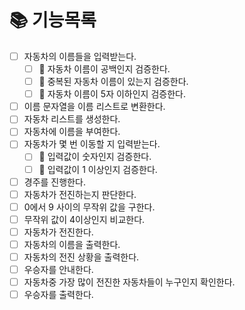 # 📚 기능목록
- [ ] 자동차의 이름들을 입력받는다.
  - [ ] 🚫 자동차 이름이 공백인지 검증한다.
  - [ ] 🚫 중복된 자동차 이름이 있는지 검증한다.
  - [ ] 🚫 자동차 이름이 5자 이하인지 검증한다.
- [ ] 이름 문자열을 이름 리스트로 변환한다.
- [ ] 자동차 리스트를 생성한다.
- [ ] 자동차에 이름을 부여한다.
- [ ] 자동차가 몇 번 이동할 지 입력받는다.
  - [ ] 🚫 입력값이 숫자인지 검증한다.
  - [ ] 🚫 입력값이 1 이상인지 검증한다.
- [ ] 경주를 진행한다.
- [ ] 자동차가 전진하는지 판단한다.
- [ ] 0에서 9 사이의 무작위 값을 구한다.
- [ ] 무작위 값이 4이상인지 비교한다.
- [ ] 자동차가 전진한다.
- [ ] 자동차의 이름을 출력한다.
- [ ] 자동차의 전진 상황을 출력한다.
- [ ] 우승자를 안내한다.
- [ ] 자동차중 가장 많이 전진한 자동차들이 누구인지 확인한다.
- [ ] 우승자를 출력한다.